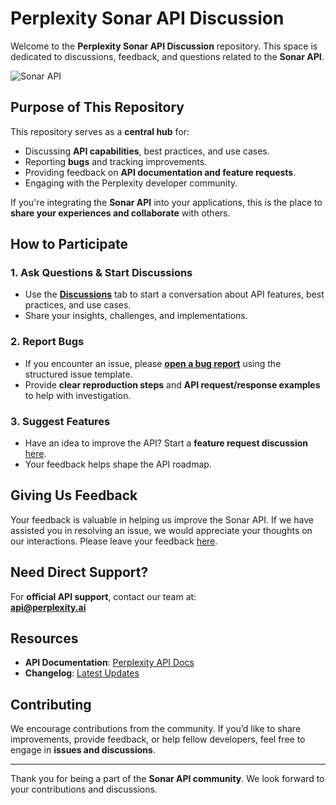 # Perplexity Sonar API Discussion

Welcome to the **Perplexity Sonar API Discussion** repository. This space is dedicated to discussions, feedback, and questions related to the **Sonar API**.

![Sonar API](assets/sonar.avif)

## Purpose of This Repository
This repository serves as a **central hub** for:
- Discussing **API capabilities**, best practices, and use cases.
- Reporting **bugs** and tracking improvements.
- Providing feedback on **API documentation and feature requests**.
- Engaging with the Perplexity developer community.

If you're integrating the **Sonar API** into your applications, this is the place to **share your experiences and collaborate** with others.

## How to Participate
### 1. Ask Questions & Start Discussions
- Use the **[Discussions](https://github.com/ppl-ai/api-discussion/discussions)** tab to start a conversation about API features, best practices, and use cases.
- Share your insights, challenges, and implementations.

### 2. Report Bugs
- If you encounter an issue, please **[open a bug report](https://github.com/ppl-ai/api-discussion/issues/new/choose)** using the structured issue template.
- Provide **clear reproduction steps** and **API request/response examples** to help with investigation.

### 3. Suggest Features
- Have an idea to improve the API? Start a **feature request discussion** [here](https://github.com/ppl-ai/api-discussion/discussions).
- Your feedback helps shape the API roadmap.

## Giving Us Feedback
Your feedback is valuable in helping us improve the Sonar API. If we have assisted you in resolving an issue, we would appreciate your thoughts on our interactions. Please leave your feedback [here](https://perplexity.typeform.com/to/anY4jEzX).

## Need Direct Support?
For **official API support**, contact our team at:  
**api@perplexity.ai**

## Resources
- **API Documentation**: [Perplexity API Docs](https://github.com/ppl-ai/api-docs)  
- **Changelog**: [Latest Updates](https://docs.perplexity.ai/changelog/changelog)  

## Contributing
We encourage contributions from the community. If you’d like to share improvements, provide feedback, or help fellow developers, feel free to engage in **issues and discussions**.

---

Thank you for being a part of the **Sonar API community**. We look forward to your contributions and discussions.

